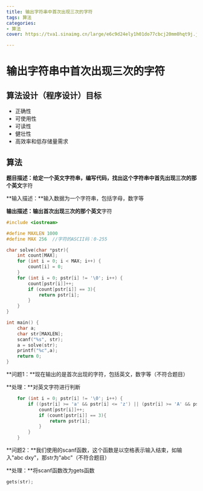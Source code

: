 ```yaml
---
title: 输出字符串中首次出现三次的字符
tags: 算法
categories:
- 算法
cover: https://tva1.sinaimg.cn/large/e6c9d24ely1h01do77cbcj20mm0hqt9j.jpg

---
```


# 输出字符串中首次出现三次的字符

## 算法设计（程序设计）目标

- 正确性
- 可使用性
- 可读性
- 健壮性
- 高效率和低存储量需求

## 算法

**题目描述：**给定一个英文字符串，编写代码，找出这个字符串中首先出现三次的那个**英文**字符

**输入描述：**输入数据为一个字符串，包括字母，数字等

**输出描述：**输出首次出现三次的那个**英文**字符

```c++
#include <iostream>

#define MAXLEN 1000
#define MAX 256  //字符的ASCII码：0-255

char solve(char *pstr){
    int count[MAX];
    for (int i = 0; i < MAX; i++) {
        count[i] = 0;
    }
    for (int i = 0; pstr[i] != '\0'; i++) { 
        count[pstr[i]]++;
        if (count[pstr[i]] == 3){
            return pstr[i];
        }
    }
}

int main() {
    char a;
    char str[MAXLEN];
    scanf("%s", str);
    a = solve(str);
    printf("%c",a);
    return 0;
}
```

**问题1：**现在输出的是首次出现的字符，包括英文，数字等（不符合题目）

**处理：**对英文字符进行判断

```c++
    for (int i = 0; pstr[i] != '\0'; i++) {
        if ((pstr[i] >= 'a' && pstr[i] <= 'z') || (pstr[i] >= 'A' && pstr[i] <= 'Z')){
            count[pstr[i]]++;
            if (count[pstr[i]] == 3){
                return pstr[i];
            }
        }
    }
```

**问题2：**我们使用的scanf函数，这个函数是以空格表示输入结束，如输入"abc dxy"，那str为"abc"（不符合题目）

**处理：**将scanf函数改为gets函数

```c++
gets(str);
```

